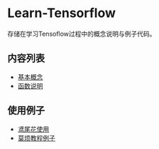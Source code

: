 # Learn-Tensorflow

存储在学习Tensoflow过程中的概念说明与例子代码。

## 内容列表

- [基本概念](./tf_basic_concept.ipynb)
- [函数说明](./tf_functions.ipynb)

## 使用例子

- [鸢尾花使用](./tf-official/eager_execution_start.ipynb)
- [莫烦教程例子](./tf-mofan/)
